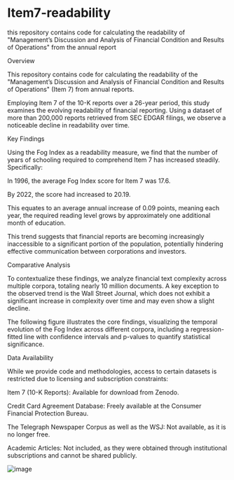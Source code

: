 # Item7-readability
this repository contains code for calculating the readability of "Management’s Discussion and Analysis of Financial Condition and Results of Operations" from the annual report

Overview

This repository contains code for calculating the readability of the "Management’s Discussion and Analysis of Financial Condition and Results of Operations" (Item 7) from annual reports.

Employing Item 7 of the 10-K reports over a 26-year period, this study examines the evolving readability of financial reporting. Using a dataset of more than 200,000 reports retrieved from SEC EDGAR filings, we observe a noticeable decline in readability over time.

Key Findings

Using the Fog Index as a readability measure, we find that the number of years of schooling required to comprehend Item 7 has increased steadily. Specifically:

In 1996, the average Fog Index score for Item 7 was 17.6.

By 2022, the score had increased to 20.19.

This equates to an average annual increase of 0.09 points, meaning each year, the required reading level grows by approximately one additional month of education.

This trend suggests that financial reports are becoming increasingly inaccessible to a significant portion of the population, potentially hindering effective communication between corporations and investors.

Comparative Analysis

To contextualize these findings, we analyze financial text complexity across multiple corpora, totaling nearly 10 million documents. A key exception to the observed trend is the Wall Street Journal, which does not exhibit a significant increase in complexity over time and may even show a slight decline.

The following figure illustrates the core findings, visualizing the temporal evolution of the Fog Index across different corpora, including a regression-fitted line with confidence intervals and p-values to quantify statistical significance.

Data Availability

While we provide code and methodologies, access to certain datasets is restricted due to licensing and subscription constraints:

Item 7 (10-K Reports): Available for download from Zenodo.

Credit Card Agreement Database: Freely available at the Consumer Financial Protection Bureau.

The Telegraph Newspaper Corpus as well as the WSJ: Not available, as it is no longer free.

Academic Articles: Not included, as they were obtained through institutional subscriptions and cannot be shared publicly. 


![image](https://github.com/dannylesmy/Item7-readability/assets/63964315/3c4a4af1-446d-4937-958f-090bb742b569)

